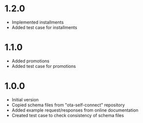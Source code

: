 # 1.2.0

- Implemented installments
- Added test case for installments

# 1.1.0

- Added promotions 
- Added test case for promotions

# 1.0.0

- Initial version
- Copied schema files from "ota-self-connect" repository
- Added example request/responses from online documentation
- Created test case to check consistency of schema files
